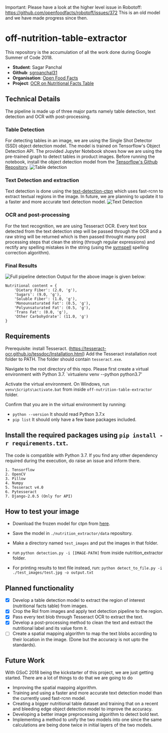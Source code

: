 Important: Please have a look at the higher level issue in Robotoff: https://github.com/openfoodfacts/robotoff/issues/372
This is an old model and we have made progress since then.

# off-nutrition-table-extractor
This repository is the accumulation of all the work done during Google Summer of Code 2018.
- **Student**: Sagar Panchal
- **Github**: [sgrpanchal31](https://github.com/sgrpanchal31)
- **Organisation**: [Open Food Facts](https://world.openfoodfacts.org/)
- **Project**: [OCR on Nutritional Facts Table](https://summerofcode.withgoogle.com/projects/#6627107531128832)

## Technical Details
The pipeline is made up of three major parts namely table detection, text detection and OCR with post-processing.

### Table Detection
For detecting tables in an image, we are using the Single Shot Detector (SSD) object detection model. The model is trained on Tensorflow's Object Detection API. The provided Jupyter Notebook shows how we are using the pre-trained graph to detect tables in product images.
Before running the notebook, install the object detection model from the [Tensorflow's Github Repository](https://github.com/tensorflow/models).
![Table detection](/data/images/table_detection.jpeg)

### Text Detection and extraction
Text detection is done using the [text-detection-ctpn](https://github.com/eragonruan/text-detection-ctpn) which uses fast-rcnn to extract textual regions in the image. In future, we are planning to update it to a faster and more accurate text detection model.
![Text Detection](/data/images/text_detection.jpg)

### OCR and post-processing
For the text recognition, we are using Tesseract OCR. Every text box detected from the text detection step will be passed through the OCR and a raw string will be returned which is then passed throught many post processing steps that clean the string (through regular expressions) and rectify any spelling mistakes in the string (using the [symspell](https://github.com/wolfgarbe/SymSpell) spelling correction algorithm).

### Final Results
![Full pipeline detection](/data/images/final_result.jpg)
Output for the above image is given below:
```
Nutritional content = {
    'Dietary Fiber': (2.0, 'g'), 
    'Sugars': (9.0, 'g'),
    'Soluble Fiber': (1.0, 'g'), 
    'Monounsaturated Fat': (0.5, 'g'), 
    'Polyunsaturated Fat': (0.5, 'g'), 
    'Trans Fat': (0.0, 'g'), 
    'Other Carbohydrate': (11.0, 'g')
}
```

## Requirements
Prerequisite: install Tesseract. (https://tesseract-ocr.github.io/tessdoc/Installation.html)
Add the Tesseract installation root folder to PATH. The folder should contain `tesseract.exe`.

Navigate to the root directory of this repo. Please first create a virtual environment with Python 3.7.
`virtualenv venv --python python3.7'

Activate the virtual environment. On Windows, run `venv\Scripts\activate.bat` from inside `off-nutrition-table-extractor` folder.

Confirm that you are in the virtual environment by running:
- `python --version` It should read Python 3.7.x
- `pip list` It should only have a few base packages included.

Install the required packages using `pip install -r requirements.txt`.
---------------------------
The code is compatible with Python 3.7. If you find any other dependency required during the execution, do raise an issue and inform there. 
```
1. Tensorflow
2. OpenCV
3. Pillow
4. Numpy
5. Tesseract v4.0
6. Pytesseract
7. Django-2.0.5 (Only for API)
```

## How to test your image
- Download the frozen model for ctpn from [here](https://github.com/eragonruan/text-detection-ctpn/releases/download/untagged-48d74c6337a71b6b5f87/ctpn.pb).
- Save the model in `./nutrition_extractor/data` repository.
- Make a directory named `test_images` and put the images in that folder.

- run `python detection.py -i [IMAGE-PATH]` from inside nutrition_extractor folder.
- For printing results to text file instead, run: `python detect_to_file.py -i ./test_images/test.jpg -o output.txt`


## Planned functionality
- [x] Develop a table detection model to extract the region of interest (nutritional facts table) from images.
- [x] Crop the RoI from images and apply text detection pipeline to the region.
- [x] Pass every text blob through Tesseract OCR to extract the text.
- [x] Develop a post-processing method to clean the text and extract the nutritional label and its value form it.
- [ ] Create a spatial mapping algorithm to map the text blobs according to their location in the image. (Done but the accuracy is not upto the standards).

## Future Work
With GSoC 2018 being the kickstarter of this project, we are just getting started. There are a lot of things to do that we are going to do
* Improving the spatial mapping algorithm. 
* Training and using a faster and more accurate text detection model than the currently used fast-rcnn model.
* Creating a bigger nutritional table dataset and training that on a recent and bleeding edge object detection model to improve the accuracy.
* Developing a better image preprocessing algorithm to detect bold text.
* Implementing a method to unify the two models into one since the same calculations are being done twice in initial layers of the two models.
